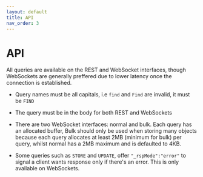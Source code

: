 ```yaml
---
layout: default
title: API
nav_order: 3
---
```


# API
All queries are available on the REST and WebSocket interfaces, though WebSockets are generally preffered due to lower latency once the connection is established.

- Query names must be all capitals, i.e `find` and `Find` are invalid, it must be `FIND`

- The query must be in the body for both REST and WebSockets

- There are two WebSocket interfaces: normal and bulk. Each query has an allocated buffer, Bulk should only be used when storing many objects because each query allocates at least 2MB (minimum for bulk) per query, whilst normal has a 2MB maximum and is defaulted to 4KB.

- Some queries such as `STORE` and `UPDATE`, offer `"_rspMode":"error"` to signal a client wants response only if there's an error. This is only available on WebSockets.